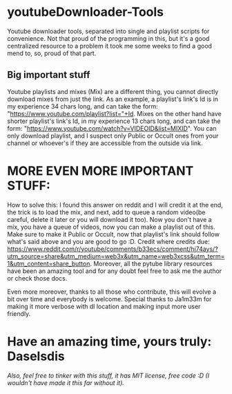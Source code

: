 # youtubeDownloader-Tools
Youtube downloader tools, separated into single and playlist scripts for convenience.
Not that proud of the programming in this, but it's a good centralized resource to a problem it took me some weeks to find a good mend to, so, proud of that part.

## Big important stuff
Youtube playlists and mixes (Mix) are a different thing, you cannot directly download mixes from just the link.
As an example, a playlist's link's Id is in my experience 34 chars long, and can take the form: "https://www.youtube.com/playlist?list="+Id. Mixes on the other hand have shorter playlist's link's Id, in my experience 13 chars long, and can take the form: "https://www.youtube.com/watch?v=VIDEOID&list=MIXID".
You can only download playlist, and I suspect only Public or Occult ones from your channel or whoever's if they are accessible from the outside via link.

# MORE EVEN MORE IMPORTANT STUFF:
How to solve this: I found this answer on reddit and I will credit it at the end, the trick is to load the mix, and next, add to queue a random video(be careful, delete it later or you will download it too). Now you don't have a mix, you have a queue of videos, now you can make a playlist out of this. Make sure to make it Public or Occult, now that playlist's link should follow what's said above and you are good to go :D.
 Credit where credits due: https://www.reddit.com/r/youtube/comments/b33ecs/comment/hj74ays/?utm_source=share&utm_medium=web3x&utm_name=web3xcss&utm_term=1&utm_content=share_button. Moreover, all the pytube library resources have been an amazing tool and for any doubt feel free to ask me the author or check those docs.
 
 Even more moreover, thanks to all those who contribute, this will evolve a bit over time and everybody is welcome. Special thanks to Ja1m33m for making it more verbose with dl location and making input more user friendly.
# Have an amazing time, yours truly: Daselsdis
_Also, feel free to tinker with this stuff, it has MIT license, free code :D (I wouldn't have made it this far without it)._
